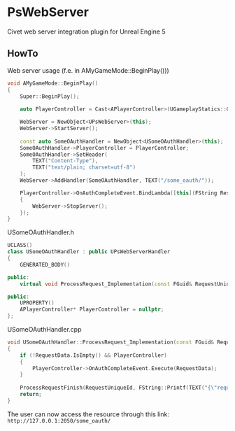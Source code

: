 # PsWebServer

Civet web server integration plugin for Unreal Engine 5

## HowTo

Web server usage (f.e. in AMyGameMode::BeginPlay()))
```cpp
void AMyGameMode::BeginPlay()
{
	Super::BeginPlay();
	
	auto PlayerController = Cast<APlayerController>(UGameplayStatics::GetPlayerController(this, 0));

	WebServer = NewObject<UPsWebServer>(this);
	WebServer->StartServer();
	
	const auto SomeOAuthHandler = NewObject<USomeOAuthHandler>(this);
	SomeOAuthHandler->PlayerController = PlayerController;
	SomeOAuthHandler->SetHeader(
		TEXT("Content-Type"),
		TEXT("text/plain; charset=utf-8")
	);
	WebServer->AddHandler(SomeOAuthHandler, TEXT("/some_oauth/"));

	PlayerController->OnAuthCompleteEvent.BindLambda([this](FString Response)
	{
		WebServer->StopServer();
	});
}
```

USomeOAuthHandler.h 
```cpp
UCLASS()
class USomeOAuthHandler : public UPsWebServerHandler
{
	GENERATED_BODY()

public:
	virtual void ProcessRequest_Implementation(const FGuid& RequestUniqueId, const FString& RequestData) override;

public:
	UPROPERTY()
	APlayerController* PlayerController = nullptr;
};
```

USomeOAuthHandler.cpp
```cpp
void USomeOAuthHandler::ProcessRequest_Implementation(const FGuid& RequestUniqueId, const FString& RequestData)
{
	if (!RequestData.IsEmpty() && PlayerController)
	{
		PlayerController->OnAuthCompleteEvent.Execute(RequestData);
	}
	
	ProcessRequestFinish(RequestUniqueId, FString::Printf(TEXT("{\"request_data\":%s}"), *RequestData));
	return;
}
```

The user can now access the resource through this link: ```http://127.0.0.1:2050/some_oauth/```
